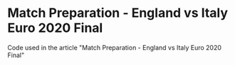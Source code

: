 # Match Preparation - England vs Italy Euro 2020 Final
Code used in the article "Match Preparation - England vs Italy Euro 2020 Final"
